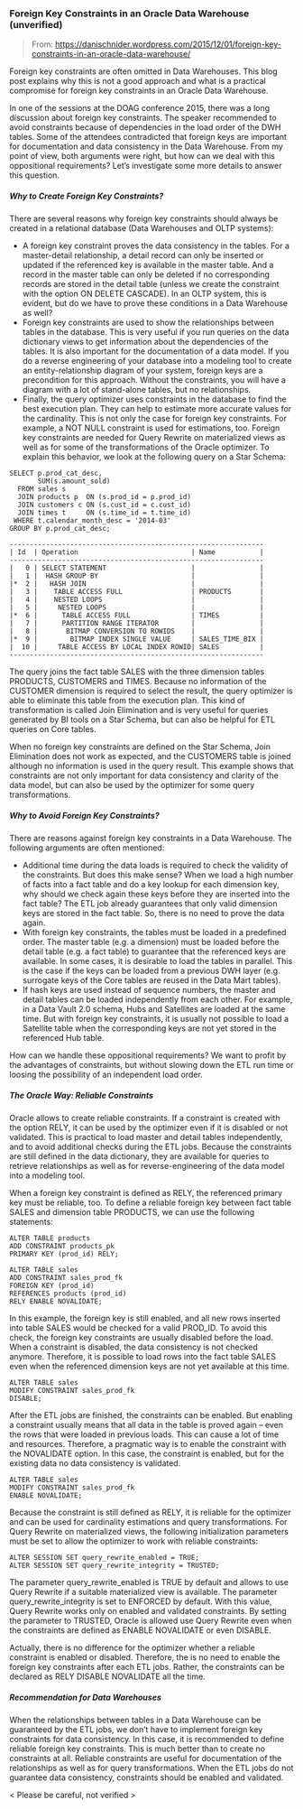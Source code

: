 ### Foreign Key Constraints in an Oracle Data Warehouse (unverified)

> From: https://danischnider.wordpress.com/2015/12/01/foreign-key-constraints-in-an-oracle-data-warehouse/

Foreign key constraints are often omitted in Data Warehouses. This blog post explains why this is not a good approach and what is a practical compromise for foreign key constraints in an Oracle Data Warehouse.


In one of the sessions at the DOAG conference 2015, there was a long discussion about foreign key constraints. The speaker recommended to avoid constraints because of dependencies in the load order of the DWH tables. Some of the attendees contradicted that foreign keys are important for documentation and data consistency in the Data Warehouse. From my point of view, both arguments were right, but how can we deal with this oppositional requirements? Let’s investigate some more details to answer this question.

##### Why to Create Foreign Key Constraints?

There are several reasons why foreign key constraints should always be created in a relational database (Data Warehouses and OLTP systems):

- A foreign key constraint proves the data consistency in the tables. For a master-detail relationship, a detail record can only be inserted or updated if the referenced key is available in the master table. And a record in the master table can only be deleted if no corresponding records are stored in the detail table (unless we create the constraint with the option ON DELETE CASCADE). In an OLTP system, this is evident, but do we have to prove these conditions in a Data Warehouse as well?
- Foreign key constraints are used to show the relationships between tables in the database. This is very useful if you run queries on the data dictionary views to get information about the dependencies of the tables. It is also important for the documentation of a data model. If you do a reverse engineering of your database into a modeling tool to create an entity-relationship diagram of your system, foreign keys are a precondition for this approach. Without the constraints, you will have a diagram with a lot of stand-alone tables, but no relationships.
- Finally, the query optimizer uses constraints in the database to find the best execution plan. They can help to estimate more accurate values for the cardinality. This is not only the case for foreign key constraints. For example, a NOT NULL constraint is used for estimations, too. Foreign key constraints are needed for Query Rewrite on materialized views as well as for some of the transformations of the Oracle optimizer. To explain this behavior, we look at the following query on a Star Schema:

```
SELECT p.prod_cat_desc,
       SUM(s.amount_sold)
  FROM sales s
  JOIN products p  ON (s.prod_id = p.prod_id)
  JOIN customers c ON (s.cust_id = c.cust_id)
  JOIN times t     ON (s.time_id = t.time_id)
 WHERE t.calendar_month_desc = '2014-03'
GROUP BY p.prod_cat_desc;
 
---------------------------------------------------------------
| Id  | Operation                            | Name           |
---------------------------------------------------------------
|   0 | SELECT STATEMENT                     |                |
|   1 |  HASH GROUP BY                       |                |
|*  2 |   HASH JOIN                          |                |
|   3 |    TABLE ACCESS FULL                 | PRODUCTS       |
|   4 |    NESTED LOOPS                      |                |
|   5 |     NESTED LOOPS                     |                |
|*  6 |      TABLE ACCESS FULL               | TIMES          |
|   7 |      PARTITION RANGE ITERATOR        |                |
|   8 |       BITMAP CONVERSION TO ROWIDS    |                |
|*  9 |        BITMAP INDEX SINGLE VALUE     | SALES_TIME_BIX |
|  10 |     TABLE ACCESS BY LOCAL INDEX ROWID| SALES          |
---------------------------------------------------------------
```

The query joins the fact table SALES with the three dimension tables PRODUCTS, CUSTOMERS and TIMES. Because no information of the CUSTOMER dimension is required to select the result, the query optimizer is able to eliminate this table from the execution plan. This kind of transformation is called Join Elimination and is very useful for queries generated by BI tools on a Star Schema, but can also be helpful for ETL queries on Core tables.

When no foreign key constraints are defined on the Star Schema, Join Elimination does not work as expected, and the CUSTOMERS table is joined although no information is used in the query result. This example shows that constraints are not only important for data consistency and clarity of the data model, but can also be used by the optimizer for some query transformations.

##### Why to Avoid Foreign Key Constraints?

There are reasons against foreign key constraints in a Data Warehouse. The following arguments are often mentioned:

- Additional time during the data loads is required to check the validity of the constraints. But does this make sense? When we load a high number of facts into a fact table and do a key lookup for each dimension key, why should we check again these keys before they are inserted into the fact table? The ETL job already guarantees that only valid dimension keys are stored in the fact table. So, there is no need to prove the data again.
- With foreign key constraints, the tables must be loaded in a predefined order. The master table (e.g. a dimension) must be loaded before the detail table (e.g. a fact table) to guarantee that the referenced keys are available. In some cases, it is desirable to load the tables in parallel. This is the case if the keys can be loaded from a previous DWH layer (e.g. surrogate keys of the Core tables are reused in the Data Mart tables).
- If hash keys are used instead of sequence numbers, the master and detail tables can be loaded independently from each other. For example, in a Data Vault 2.0 schema, Hubs and Satellites are loaded at the same time. But with foreign key constraints, it is usually not possible to load a Satellite table when the corresponding keys are not yet stored in the referenced Hub table.

How can we handle these oppositional requirements? We want to profit by the advantages of constraints, but without slowing down the ETL run time or loosing the possibility of an independent load order.

##### The Oracle Way: Reliable Constraints

Oracle allows to create reliable constraints. If a constraint is created with the option RELY, it can be used by the optimizer even if it is disabled or not validated. This is practical to load master and detail tables independently, and to avoid additional checks during the ETL jobs. Because the constraints are still defined in the data dictionary, they are available for queries to retrieve relationships as well as for reverse-engineering of the data model into a modeling tool.

When a foreign key constraint is defined as RELY, the referenced primary key must be reliable, too. To define a reliable foreign key between fact table SALES and dimension table PRODUCTS, we can use the following statements:

```
ALTER TABLE products
ADD CONSTRAINT products_pk
PRIMARY KEY (prod_id) RELY;
 
ALTER TABLE sales
ADD CONSTRAINT sales_prod_fk
FOREIGN KEY (prod_id)
REFERENCES products (prod_id)
RELY ENABLE NOVALIDATE;
```

In this example, the foreign key is still enabled, and all new rows inserted into table SALES would be checked for a valid PROD_ID. To avoid this check, the foreign key constraints are usually disabled before the load. When a constraint is disabled, the data consistency is not checked anymore. Therefore, it is possible to load rows into the fact table SALES even when the referenced dimension keys are not yet available at this time.

```
ALTER TABLE sales
MODIFY CONSTRAINT sales_prod_fk
DISABLE;
```

After the ETL jobs are finished, the constraints can be enabled. But enabling a constraint usually means that all data in the table is proved again – even the rows that were loaded in previous loads. This can cause a lot of time and resources. Therefore, a pragmatic way is to enable the constraint with the NOVALIDATE option. In this case, the constraint is enabled, but for the existing data no data consistency is validated.

```
ALTER TABLE sales
MODIFY CONSTRAINT sales_prod_fk
ENABLE NOVALIDATE;
```

Because the constraint is still defined as RELY, it is reliable for the optimizer and can be used for cardinality estimations and query transformations. For Query Rewrite on materialized views, the following initialization parameters must be set to allow the optimizer to work with reliable constraints:

```
ALTER SESSION SET query_rewrite_enabled = TRUE;
ALTER SESSION SET query_rewrite_integrity = TRUSTED;
```

The parameter query_rewrite_enabled is TRUE by default and allows to use Query Rewrite if a suitable materialized view is available. The parameter query_rewrite_integrity is set to ENFORCED by default. With this value, Query Rewrite works only on enabled and validated constraints. By setting the parameter to TRUSTED, Oracle is allowed use Query Rewrite even when the constraints are defined as ENABLE NOVALIDATE or even DISABLE. 

Actually, there is no difference for the optimizer whether a reliable constraint is enabled or disabled. Therefore, the is no need to enable the foreign key constraints after each ETL jobs. Rather, the constraints can be declared as RELY DISABLE NOVALIDATE all the time.

##### Recommendation for Data Warehouses

When the relationships between tables in a Data Warehouse can be guaranteed by the ETL jobs, we don’t have to implement foreign key constraints for data consistency. In this case, it is recommended to define reliable foreign key constraints. This is much better than to create no constraints at all. Reliable constraints are useful for documentation of the relationships as well as for query transformations. When the ETL jobs do not guarantee data consistency, constraints should be enabled and validated.

&lt; Please be careful, not verified &gt;
